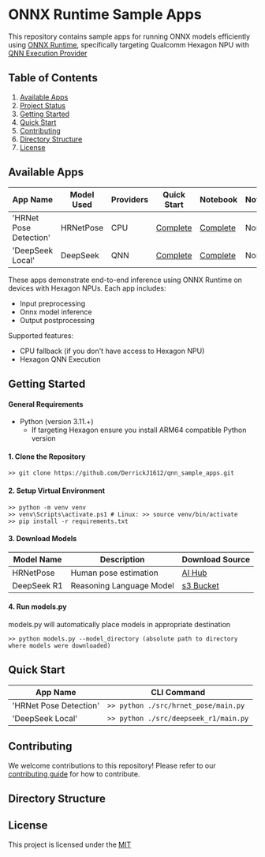 # ONNX Runtime Sample Apps
This repository contains sample apps for running ONNX models efficiently using [ONNX Runtime](https://onnxruntime.ai/), specifically targeting Qualcomm Hexagon NPU with [QNN Execution Provider](https://onnxruntime.ai/docs/execution-providers/QNN-ExecutionProvider.html)
## Table of Contents
1. [Available Apps](#available-apps)
2. [Project Status](#project-status)
3. [Getting Started](#getting-started)
4. [Quick Start](#quick-start)
5. [Contributing](#contributing)
6. [Directory Structure](#directory-structure)
7. [License](#license)

## Available Apps
| App Name               | Model Used | Providers | Quick Start                                                                          | Notebook                                                                                          | Notes |
|------------------------|------------|-----------|--------------------------------------------------------------------------------------|---------------------------------------------------------------------------------------------------|-------|
| 'HRNet Pose Detection' | HRNetPose  | CPU       |[Complete](https://github.com/DerrickJ1612/qnn_sample_apps/tree/main/src/hrnet_pose)  |[Complete](https://github.com/DerrickJ1612/qnn_sample_apps/tree/main/notebooks/pose_detection)     | None  |
| 'DeepSeek Local'       | DeepSeek   | QNN       |[Complete](https://github.com/DerrickJ1612/qnn_sample_apps/tree/main/src/deepseek_r1) |[Complete](https://github.com/DerrickJ1612/qnn_sample_apps/tree/main/notebooks/reasoning_llm)      | None  |

These apps demonstrate end-to-end inference using ONNX Runtime on devices with Hexagon NPUs. Each app includes:
- Input preprocessing
- Onnx model inference
- Output postprocessing
  
Supported features:
- CPU fallback (if you don't have access to Hexagon NPU)
- Hexagon QNN Execution

## Getting Started
#### General Requirements
- Python (version 3.11.+)
   - If targeting Hexagon ensure you install ARM64 compatible Python version
#### 1. Clone the Repository
```
>> git clone https://github.com/DerrickJ1612/qnn_sample_apps.git
```
#### 2. Setup Virtual Environment
```
>> python -m venv venv
>> venv\Scripts\activate.ps1 # Linux: >> source venv/bin/activate
>> pip install -r requirements.txt
```
#### 3. Download Models
| Model Name  | Description              | Download Source                                                                                               |
|-------------|--------------------------|---------------------------------------------------------------------------------------------------------------|
| HRNetPose   | Human pose estimation    | [AI Hub](https://aihub.qualcomm.com/compute/models/hrnet_pose?domain=Computer+Vision&useCase=Pose+Estimation) |
| DeepSeek R1 | Reasoning Language Model | [s3 Bucket](tbd)                                                                                              | 

#### 4. Run models.py
models.py will automatically place models in appropriate destination
```
>> python models.py --model_directory (absolute path to directory where models were downloaded)
```

## Quick Start

| App Name               | CLI Command                                 |
|------------------------|---------------------------------------------|
| 'HRNet Pose Detection' | ` >> python ./src/hrnet_pose/main.py `      |
| 'DeepSeek Local'       | ` >> python ./src/deepseek_r1/main.py `     |

## Contributing
We welcome contributions to this repository! Please refer to our [contributing guide](CONTRIBUTING.md) for how to contribute.

## Directory Structure
## License
This project is licensed under the [MIT](https://github.com/DerrickJ1612/qnn_sample_apps/blob/main/LICENSE.txt)

